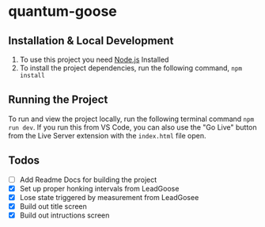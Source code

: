 # quantum-goose

## Installation & Local Development

1. To use this project you need [Node.js](https://nodejs.org/en/) Installed
2. To install the project dependencies, run the following command, `npm install`

## Running the Project

To run and view the project locally, run the following terminal command
`npm run dev`. 
If you run this from VS Code, you can also use the "Go Live"
button from the Live Server extension with the `index.html` file open.

## Todos

- [ ] Add Readme Docs for building the project
- [x] Set up proper honking intervals from LeadGoose
- [x] Lose state triggered by measurement from LeadGosee
- [x] Build out title screen
- [x] Build out intructions screen
